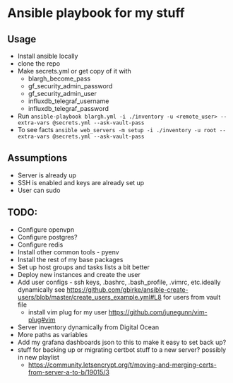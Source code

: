 # Ansible playbook for my stuff

## Usage

* Install ansible locally
* clone the repo
* Make secrets.yml or get copy of it with
  * blargh_become_pass
  * gf_security_admin_password
  * gf_security_admin_user
  * influxdb_telegraf_username
  * influxdb_telegraf_password
* Run `ansible-playbook blargh.yml -i ./inventory -u <remote_user> --extra-vars @secrets.yml --ask-vault-pass`
* To see facts `ansible web_servers -m setup -i ./inventory -u root --extra-vars @secrets.yml --ask-vault-pass`

## Assumptions

* Server is already up
* SSH is enabled and keys are already set up
* User can sudo

## TODO:

* Configure openvpn
* Configure postgres?
* Configure redis
* Install other common tools - pyenv
* Install the rest of my base packages
* Set up host groups and tasks lists a bit better
* Deploy new instances and create the user
* Add user configs - ssh keys, .bashrc, .bash_profile, .vimrc, etc.ideally dynamically
  see https://github.com/gbirke/ansible-create-users/blob/master/create_users_example.yml#L8 for users
  from vault file
  * install vim plug  for my user https://github.com/junegunn/vim-plug#vim
* Server inventory dynamically from Digital Ocean
* More paths as variables
* Add my grafana dashboards json to this to make it easy to set back up?
* stuff for backing up or migrating certbot stuff to a new server?  possibly in new playlist
  * https://community.letsencrypt.org/t/moving-and-merging-certs-from-server-a-to-b/19015/3
